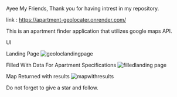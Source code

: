Ayee My Friends,
 Thank you for having intrest in my repository.
 
 link : https://apartment-geolocater.onrender.com/ 
 
 This is an apartment finder application that utilizes google maps API.
 
 UI
 
 Landing Page
 ![geoloclandingpage](https://user-images.githubusercontent.com/36034617/168469937-ed750bac-a5a9-42de-9e82-c9f93720bb94.png)

Filled With Data For Apartment  Specifications
![filledlanding page](https://user-images.githubusercontent.com/36034617/168469943-547b0c62-0a08-478d-b0e3-3ad8d73ee37d.png)

Map Returned with results
![mapwithresults](https://user-images.githubusercontent.com/36034617/168469958-41033433-1ed9-401a-a267-5956712f9122.png)

Do not forget to give a star and follow.

